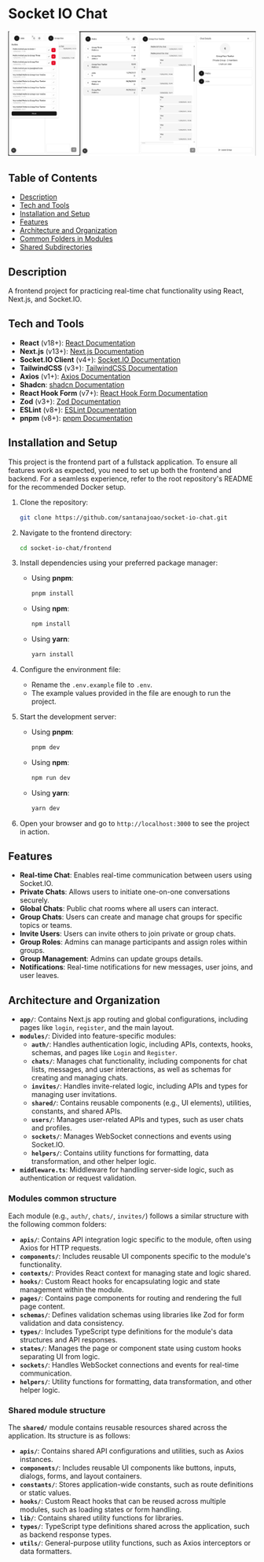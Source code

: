 # Socket IO Chat

![Project Banner](docs/images/socket-io-chat-screenshot.png)

## Table of Contents
- [Description](#description)
- [Tech and Tools](#tech-and-tools)
- [Installation and Setup](#installation-and-setup)
- [Features](#features)
- [Architecture and Organization](#architecture-and-organization)
- [Common Folders in Modules](#common-folders-in-modules)
- [Shared Subdirectories](#shared-subdirectories)

## Description
A frontend project for practicing real-time chat functionality using React, Next.js, and Socket.IO.

## Tech and Tools
- **React** (v18+): [React Documentation](https://reactjs.org/)
- **Next.js** (v13+): [Next.js Documentation](https://nextjs.org/)
- **Socket.IO Client** (v4+): [Socket.IO Documentation](https://socket.io/)
- **TailwindCSS** (v3+): [TailwindCSS Documentation](https://tailwindcss.com/)
- **Axios** (v1+): [Axios Documentation](https://axios-http.com/)
- **Shadcn**: [shadcn Documentation](https://shadcn.dev/)
- **React Hook Form** (v7+): [React Hook Form Documentation](https://react-hook-form.com/)
- **Zod** (v3+): [Zod Documentation](https://zod.dev/)
- **ESLint** (v8+): [ESLint Documentation](https://eslint.org/)
- **pnpm** (v8+): [pnpm Documentation](https://pnpm.io/)

## Installation and Setup
This project is the frontend part of a fullstack application. To ensure all features work as expected, you need to set up both the frontend and backend. For a seamless experience, refer to the root repository's README for the recommended Docker setup.

1. Clone the repository:
   ```bash
   git clone https://github.com/santanajoao/socket-io-chat.git
   ```

2. Navigate to the frontend directory:
   ```bash
   cd socket-io-chat/frontend
   ```

3. Install dependencies using your preferred package manager:
   - Using **pnpm**:
     ```bash
     pnpm install
     ```
   - Using **npm**:
     ```bash
     npm install
     ```
   - Using **yarn**:
     ```bash
     yarn install
     ```

4. Configure the environment file:
   - Rename the `.env.example` file to `.env`.
   - The example values provided in the file are enough to run the project.

5. Start the development server:
   - Using **pnpm**:
     ```bash
     pnpm dev
     ```
   - Using **npm**:
     ```bash
     npm run dev
     ```
   - Using **yarn**:
     ```bash
     yarn dev
     ```

6. Open your browser and go to `http://localhost:3000` to see the project in action.

## Features
- **Real-time Chat**: Enables real-time communication between users using Socket.IO.
- **Private Chats**: Allows users to initiate one-on-one conversations securely.
- **Global Chats**: Public chat rooms where all users can interact.
- **Group Chats**: Users can create and manage chat groups for specific topics or teams.
- **Invite Users**: Users can invite others to join private or group chats.
- **Group Roles**: Admins can manage participants and assign roles within groups.
- **Group Management**: Admins can update groups details.
- **Notifications**: Real-time notifications for new messages, user joins, and user leaves.

## Architecture and Organization

- **`app/`**: Contains Next.js app routing and global configurations, including pages like `login`, `register`, and the main layout.
- **`modules/`**: Divided into feature-specific modules:
  - **`auth/`**: Handles authentication logic, including APIs, contexts, hooks, schemas, and pages like `Login` and `Register`.
  - **`chats/`**: Manages chat functionality, including components for chat lists, messages, and user interactions, as well as schemas for creating and managing chats.
  - **`invites/`**: Handles invite-related logic, including APIs and types for managing user invitations.
  - **`shared/`**: Contains reusable components (e.g., UI elements), utilities, constants, and shared APIs.
  - **`users/`**: Manages user-related APIs and types, such as user chats and profiles.
  - **`sockets/`**: Manages WebSocket connections and events using Socket.IO.
  - **`helpers/`**: Contains utility functions for formatting, data transformation, and other helper logic.
- **`middleware.ts`**: Middleware for handling server-side logic, such as authentication or request validation.

### Modules common structure
Each module (e.g., `auth/`, `chats/`, `invites/`) follows a similar structure with the following common folders:

- **`apis/`**: Contains API integration logic specific to the module, often using Axios for HTTP requests.
- **`components/`**: Includes reusable UI components specific to the module's functionality.
- **`contexts/`**: Provides React context for managing state and logic shared.
- **`hooks/`**: Custom React hooks for encapsulating logic and state management within the module.
- **`pages/`**: Contains page components for routing and rendering the full page content.
- **`schemas/`**: Defines validation schemas using libraries like Zod for form validation and data consistency.
- **`types/`**: Includes TypeScript type definitions for the module's data structures and API responses.
- **`states/`**: Manages the page or component state using custom hooks separating UI from logic.
- **`sockets/`**: Handles WebSocket connections and events for real-time communication.
- **`helpers/`**: Utility functions for formatting, data transformation, and other helper logic.

### Shared module structure
The **`shared/`** module contains reusable resources shared across the application. Its structure is as follows:

- **`apis/`**: Contains shared API configurations and utilities, such as Axios instances.
- **`components/`**: Includes reusable UI components like buttons, inputs, dialogs, forms, and layout containers.
- **`constants/`**: Stores application-wide constants, such as route definitions or static values.
- **`hooks/`**: Custom React hooks that can be reused across multiple modules, such as loading states or form handling.
- **`lib/`**: Contains shared utility functions for libraries.
- **`types/`**: TypeScript type definitions shared across the application, such as backend response types.
- **`utils/`**: General-purpose utility functions, such as Axios interceptors or data formatters.

